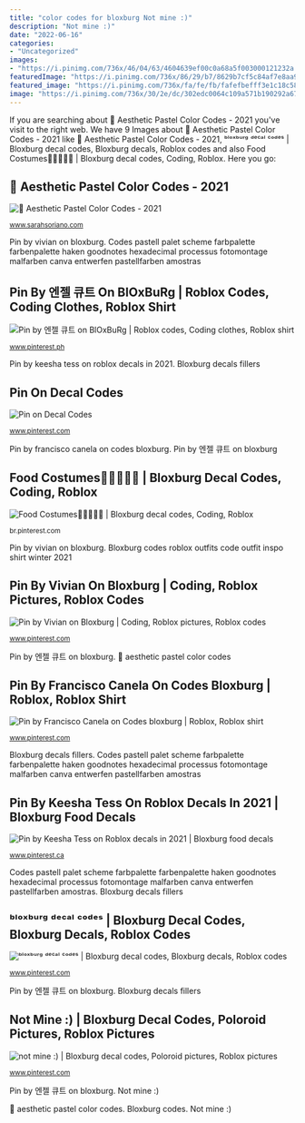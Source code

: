 ```yaml
---
title: "color codes for bloxburg Not mine :)"
description: "Not mine :)"
date: "2022-06-16"
categories:
- "Uncategorized"
images:
- "https://i.pinimg.com/736x/46/04/63/4604639ef00c0a68a5f003000121232a.jpg"
featuredImage: "https://i.pinimg.com/736x/86/29/b7/8629b7cf5c84af7e8aa9f24d2c79b689.jpg"
featured_image: "https://i.pinimg.com/736x/fa/fe/fb/fafefbefff3e1c18c5859cf5920d53bc.jpg"
image: "https://i.pinimg.com/736x/30/2e/dc/302edc0064c109a571b190292a67e081.jpg"
---
```


If you are searching about 🖤 Aesthetic Pastel Color Codes - 2021 you've visit to the right web. We have 9 Images about 🖤 Aesthetic Pastel Color Codes - 2021 like 🖤 Aesthetic Pastel Color Codes - 2021, ᵇˡᵒˣᵇᵘʳᵍ ᵈᵉᶜᵃˡ ᶜᵒᵈᵉˢ | Bloxburg decal codes, Bloxburg decals, Roblox codes and also Food Costumes🍔🍕🥓🌭🥪 | Bloxburg decal codes, Coding, Roblox. Here you go:

## 🖤 Aesthetic Pastel Color Codes - 2021

![🖤 Aesthetic Pastel Color Codes - 2021](https://i.pinimg.com/originals/47/49/96/4749961db842cf5400e7f1d4bdfea669.png "Not mine :)")

<small>www.sarahsoriano.com</small>

Pin by vivian on bloxburg. Codes pastell palet scheme farbpalette farbenpalette haken goodnotes hexadecimal processus fotomontage malfarben canva entwerfen pastellfarben amostras

## Pin By 엔젤 큐트 On BlOxBuRg | Roblox Codes, Coding Clothes, Roblox Shirt

![Pin by 엔젤 큐트 on BlOxBuRg | Roblox codes, Coding clothes, Roblox shirt](https://i.pinimg.com/736x/3d/5c/1a/3d5c1a51b4150eeed24ff1ffeebbc448.jpg "Bloxburg decals fillers")

<small>www.pinterest.ph</small>

Pin by keesha tess on roblox decals in 2021. Bloxburg decals fillers

## Pin On Decal Codes

![Pin on Decal Codes](https://i.pinimg.com/736x/19/a2/a5/19a2a59d67f26cdee5fd407e459042f5.jpg "Pin by francisco canela on codes bloxburg")

<small>www.pinterest.com</small>

Pin by francisco canela on codes bloxburg. Pin by 엔젤 큐트 on bloxburg

## Food Costumes🍔🍕🥓🌭🥪 | Bloxburg Decal Codes, Coding, Roblox

![Food Costumes🍔🍕🥓🌭🥪 | Bloxburg decal codes, Coding, Roblox](https://i.pinimg.com/736x/0c/45/13/0c45138de605c9988231e8eb95d58c7e.jpg "Bloxburg ariana polaroids poloroid")

<small>br.pinterest.com</small>

Pin by vivian on bloxburg. Bloxburg codes roblox outfits code outfit inspo shirt winter 2021

## Pin By Vivian On Bloxburg | Coding, Roblox Pictures, Roblox Codes

![Pin by Vivian on Bloxburg | Coding, Roblox pictures, Roblox codes](https://i.pinimg.com/736x/46/04/63/4604639ef00c0a68a5f003000121232a.jpg "Pin by keesha tess on roblox decals in 2021")

<small>www.pinterest.com</small>

Pin by 엔젤 큐트 on bloxburg. 🖤 aesthetic pastel color codes

## Pin By Francisco Canela On Codes Bloxburg | Roblox, Roblox Shirt

![Pin by Francisco Canela on Codes bloxburg | Roblox, Roblox shirt](https://i.pinimg.com/736x/26/2f/3d/262f3d0a4db0ab68eec21e8b064e9af2.jpg "Bloxburg roblox canela")

<small>www.pinterest.com</small>

Bloxburg decals fillers. Codes pastell palet scheme farbpalette farbenpalette haken goodnotes hexadecimal processus fotomontage malfarben canva entwerfen pastellfarben amostras

## Pin By Keesha Tess On Roblox Decals In 2021 | Bloxburg Food Decals

![Pin by Keesha Tess on Roblox decals in 2021 | Bloxburg food decals](https://i.pinimg.com/736x/30/2e/dc/302edc0064c109a571b190292a67e081.jpg "Pin by vivian on bloxburg")

<small>www.pinterest.ca</small>

Codes pastell palet scheme farbpalette farbenpalette haken goodnotes hexadecimal processus fotomontage malfarben canva entwerfen pastellfarben amostras. Bloxburg decals fillers

## ᵇˡᵒˣᵇᵘʳᵍ ᵈᵉᶜᵃˡ ᶜᵒᵈᵉˢ | Bloxburg Decal Codes, Bloxburg Decals, Roblox Codes

![ᵇˡᵒˣᵇᵘʳᵍ ᵈᵉᶜᵃˡ ᶜᵒᵈᵉˢ | Bloxburg decal codes, Bloxburg decals, Roblox codes](https://i.pinimg.com/736x/86/29/b7/8629b7cf5c84af7e8aa9f24d2c79b689.jpg "Not mine :)")

<small>www.pinterest.com</small>

Pin by 엔젤 큐트 on bloxburg. Bloxburg decals fillers

## Not Mine :) | Bloxburg Decal Codes, Poloroid Pictures, Roblox Pictures

![not mine :) | Bloxburg decal codes, Poloroid pictures, Roblox pictures](https://i.pinimg.com/736x/fa/fe/fb/fafefbefff3e1c18c5859cf5920d53bc.jpg "Pin on decal codes")

<small>www.pinterest.com</small>

Pin by 엔젤 큐트 on bloxburg. Not mine :)

🖤 aesthetic pastel color codes. Bloxburg codes. Not mine :)
